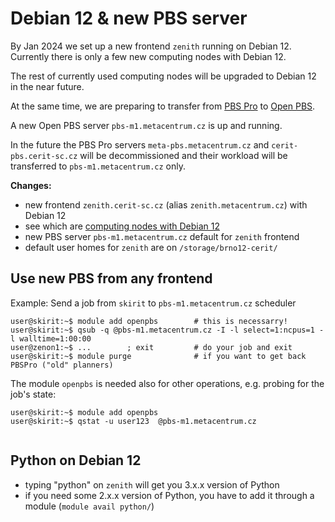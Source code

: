 # Debian 12 & new PBS server 

By Jan 2024 we set up a new frontend `zenith` running on Debian 12. Currently there is only a few new computing nodes with Debian 12.

The rest of currently used computing nodes will be upgraded to Debian 12 in the near future.

At the same time, we are preparing to transfer from [PBS Pro](https://altair.com/pbs-professional) to [Open PBS](https://www.openpbs.org/).

A new Open PBS server `pbs-m1.metacentrum.cz` is up and running.

In the future the PBS Pro servers `meta-pbs.metacentrum.cz` and `cerit-pbs.cerit-sc.cz` will be decommissioned and their workload will be transferred to `pbs-m1.metacentrum.cz` only.


**Changes:**

- new frontend `zenith.cerit-sc.cz` (alias `zenith.metacentrum.cz`) with Debian 12
- see which are [computing nodes with Debian 12](https://metavo.metacentrum.cz/pbsmon2/props?property=os%3Ddebian12)
- new PBS server `pbs-m1.metacentrum.cz` default for `zenith` frontend
- default user homes for `zenith` are on `/storage/brno12-cerit/`

## Use new PBS from any frontend

Example: Send a job from `skirit` to  `pbs-m1.metacentrum.cz` scheduler

```
user@skirit:~$ module add openpbs        # this is necessarry!
user@skirit:~$ qsub -q @pbs-m1.metacentrum.cz -I -l select=1:ncpus=1 -l walltime=1:00:00
user@zenon1:~$ ...        ; exit         # do your job and exit               
user@skirit:~$ module purge              # if you want to get back PBSPro ("old" planners)
```

The module `openpbs` is needed also for other operations, e.g. probing for the job's state:

```
user@skirit:~$ module add openpbs 
user@skirit:~$ qstat -u user123  @pbs-m1.metacentrum.cz      
 
```

## Python on Debian 12

- typing "python"  on `zenith` will get you 3.x.x version of Python
- if you need some 2.x.x version of Python, you have to add it through a module (`module avail python/`)



